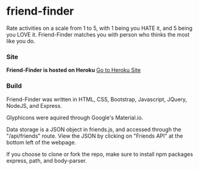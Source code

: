 # friend-finder

Rate activities on a scale from 1 to 5, with 1 being you HATE it, and 5 being you LOVE it. 
Friend-Finder matches you with person who thinks the most like you do. 

### Site
**Friend-Finder is hosted on Heroku** 
[Go to Heroku Site](https://serene-journey-73867.herokuapp.com/)
### Build

Friend-Finder was written in HTML, CSS, Bootstrap, Javascript, JQuery, NodeJS, and Express.

Glyphicons were aquired through Google's Material.io. 

Data storage is a JSON object in friends.js, and accessed through the "/api/friends" route. View the JSON by clicking on "Friends API" at the bottom left of the webpage.

If you choose to clone or fork the repo, make sure to install npm packages express, path, and body-parser.


